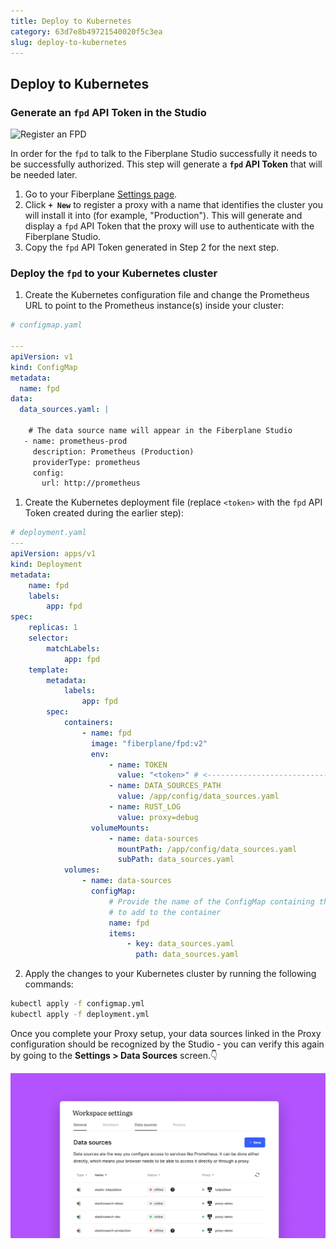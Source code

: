 ```yaml
---
title: Deploy to Kubernetes
category: 63d7e8b49721540020f5c3ea
slug: deploy-to-kubernetes
---
```


## Deploy to Kubernetes

### Generate an `fpd` API Token in the Studio

![Register an FPD](docs/quickstrat/register_an_fpd.png)

In order for the `fpd` to talk to the Fiberplane Studio successfully it needs to be successfully authorized. This step will generate a **`fpd` API Token** that will be needed later.

1. Go to your Fiberplane [Settings page](https://fiberplane.com/settings).
2. Click **`+ New`** to register a proxy with a name that identifies the cluster you will install it into (for example, "Production"). This will generate and display a `fpd` API Token that the proxy will use to authenticate with the Fiberplane Studio.
3. Copy the `fpd` API Token generated in Step 2 for the next step.

### Deploy the `fpd` to your Kubernetes cluster

1. Create the Kubernetes configuration file and change the Prometheus URL to point to the Prometheus instance(s) inside your cluster:

```yaml
# configmap.yaml

---
apiVersion: v1
kind: ConfigMap
metadata:
  name: fpd
data:
  data_sources.yaml: |

    # The data source name will appear in the Fiberplane Studio
   - name: prometheus-prod
     description: Prometheus (Production)
     providerType: prometheus
     config:
       url: http://prometheus
```

1. Create the Kubernetes deployment file (replace `<token>` with the `fpd` API Token created during the earlier step):

```yaml
# deployment.yaml
---
apiVersion: apps/v1
kind: Deployment
metadata:
    name: fpd
    labels:
        app: fpd
spec:
    replicas: 1
    selector:
        matchLabels:
            app: fpd
    template:
        metadata:
            labels:
                app: fpd
        spec:
            containers:
                - name: fpd
                  image: "fiberplane/fpd:v2"
                  env:
                      - name: TOKEN
                        value: "<token>" # <-------------------------------- REPLACE ME
                      - name: DATA_SOURCES_PATH
                        value: /app/config/data_sources.yaml
                      - name: RUST_LOG
                        value: proxy=debug
                  volumeMounts:
                      - name: data-sources
                        mountPath: /app/config/data_sources.yaml
                        subPath: data_sources.yaml
            volumes:
                - name: data-sources
                  configMap:
                      # Provide the name of the ConfigMap containing the files you want
                      # to add to the container
                      name: fpd
                      items:
                          - key: data_sources.yaml
                            path: data_sources.yaml
```

2. Apply the changes to your Kubernetes cluster by running the following commands:

```bash
kubectl apply -f configmap.yml
kubectl apply -f deployment.yml
```

Once you complete your Proxy setup, your data sources linked in the Proxy configuration should be recognized by the Studio - you can verify this again by going to the **Settings > Data Sources** screen.👇

![Untitled](docs/quickstart/deploy-to-kubernetes/Untitled.png)
